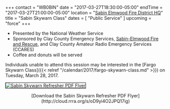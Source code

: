+++
contact = "WB0BIN"
date = "2017-03-27T18:30:00-05:00"
endTime = "2017-03-27T21:00:00-05:00"
location = "[Sabin Elmwood Fire District HQ](/places/sabin-elmwood-fire-district-headquarters)"
title = "Sabin Skywarn Class"
dates = [ "Public Service" ]
upcoming = "force"
+++
* Presented by the National Weather Service
* Sponsored by Clay County Emergency Services, [Sabin-Elmwood Fire and Rescue](http://www.sabin-elmwoodfire.com/), and Clay County Amateur Radio Emergency Services (CCARES)
* Coffee and donuts will be served

Individuals unable to attend this session may be interested in the
[Fargo Skywarn Class]({{< relref "/calendar/2017/fargo-skywarn-class.md" >}})
on Tuesday, March 28, 2017.

<a data-flickr-embed="true"  href="http://cloud.rrra.org/s/oD9yi4O2JPQ17ig" title="Download the Sabin Skywarn Refresher PDF Flyer"><img src="https://c1.staticflickr.com/1/631/32557003916_b38e78b513_z.jpg" style="border:1px solid black" alt="Sabin Skywarn Refresher PDF Flyer"></a><script async src="//embedr.flickr.com/assets/client-code.js" charset="utf-8"></script>
<div style="text-align: center;">[Download the Sabin Skywarn Refresher PDF Flyer](http://cloud.rrra.org/s/oD9yi4O2JPQ17ig)</div>
